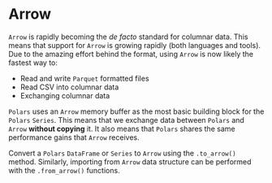 # Arrow

`Arrow` is rapidly becoming the _de facto_ standard for columnar data. This means that
support for `Arrow` is growing rapidly (both languages and tools). Due to the amazing
effort behind the format, using `Arrow` is now likely the fastest way to:

- Read and write `Parquet` formatted files
- Read CSV into columnar data
- Exchanging columnar data

`Polars` uses an `Arrow` memory buffer as the most basic building block for the `Polars`
`Series`. This means that we exchange data between `Polars` and `Arrow` **without
copying** it. It also means that `Polars` shares the same performance gains that `Arrow` receives.

Convert a `Polars` `DataFrame` or `Series` to `Arrow` using the `.to_arrow()`
method. Similarly, importing from `Arrow` data structure can be performed with the
`.from_arrow()` functions.
